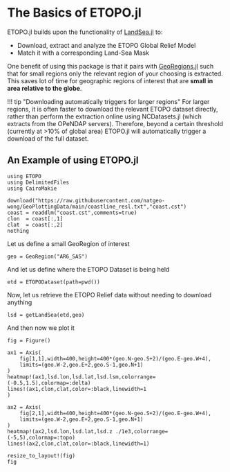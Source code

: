 # The Basics of ETOPO.jl

ETOPO.jl builds upon the functionality of [LandSea.jl](https://github.com/GeoRegionsEcosystem/LandSea.jl) to:

* Download, extract and analyze the ETOPO Global Relief Model
* Match it with a corresponding Land-Sea Mask

One benefit of using this package is that it pairs with [GeoRegions.jl](https://github.com/GeoRegionsEcosystem/GeoRegions.jl) such that for small regions only the relevant region of your choosing is extracted. This saves lot of time for geographic regions of interest that are **small in area relative to the globe**.

!!! tip "Downloading automatically triggers for larger regions"
    For larger regions, it is often faster to download the relevant ETOPO dataset directly, rather than perform the extraction online using NCDatasets.jl (which extracts from the OPeNDAP servers). Therefore, beyond a certain threshold (currently at >10% of global area) ETOPO.jl will automatically trigger a download of the full dataset.

## An Example of using ETOPO.jl

```@example example
using ETOPO
using DelimitedFiles
using CairoMakie

download("https://raw.githubusercontent.com/natgeo-wong/GeoPlottingData/main/coastline_resl.txt","coast.cst")
coast = readdlm("coast.cst",comments=true)
clon  = coast[:,1]
clat  = coast[:,2]
nothing
```

Let us define a small GeoRegion of interest

```@example example
geo = GeoRegion("AR6_SAS")
```

And let us define where the ETOPO Dataset is being held

```@example example
etd = ETOPODataset(path=pwd())
```

Now, let us retrieve the ETOPO Relief data without needing to download anything

```@example example
lsd = getLandSea(etd,geo)
```

And then now we plot it

```@example example
fig = Figure()

ax1 = Axis(
    fig[1,1],width=400,height=400*(geo.N-geo.S+2)/(geo.E-geo.W+4),
    limits=(geo.W-2,geo.E+2,geo.S-1,geo.N+1)
)
heatmap!(ax1,lsd.lon,lsd.lat,lsd.lsm,colorrange=(-0.5,1.5),colormap=:delta)
lines!(ax1,clon,clat,color=:black,linewidth=1
)

ax2 = Axis(
    fig[2,1],width=400,height=400*(geo.N-geo.S+2)/(geo.E-geo.W+4),
    limits=(geo.W-2,geo.E+2,geo.S-1,geo.N+1)
)
heatmap!(ax2,lsd.lon,lsd.lat,lsd.z ./1e3,colorrange=(-5,5),colormap=:topo)
lines!(ax2,clon,clat,color=:black,linewidth=1)

resize_to_layout!(fig)
fig
```